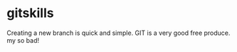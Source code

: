 # gitskills
Creating a new branch is quick and simple.
GIT is a very good free produce.
my so bad!

